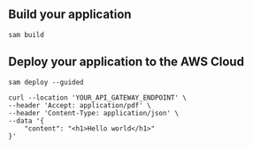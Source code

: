 ## Build your application

```
sam build
```

## Deploy your application to the AWS Cloud

```
sam deploy --guided
```

```
curl --location 'YOUR_API_GATEWAY_ENDPOINT' \
--header 'Accept: application/pdf' \
--header 'Content-Type: application/json' \
--data '{
    "content": "<h1>Hello world</h1>"
}'
```
